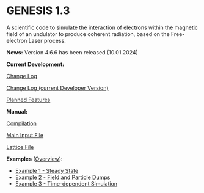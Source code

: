 # GENESIS 1.3

A scientific code to simulate the interaction of electrons within the magnetic field of an undulator to produce coherent radiation, based on the Free-electron Laser process.

**News:**
Version 4.6.6 has been released (10.01.2024)

**Current Development:**

[Change Log](CHANGELOG.md)

[Change Log (current Developer Version)](CHANGELOG_DEV.md)

[Planned Features](DEVELOPMENT.md)

**Manual:**

[Compilation](manual/INSTALLATION.md)

[Main Input File](manual/MAIN_INPUT.md)

[Lattice File](manual/LATTICE.md)

**Examples** ([Overview](examples/)):
* [Example 1 - Steady State](examples/Example1-SteadyState/)
* [Example 2 - Field and Particle Dumps](examples/Example2-Dumps/)
* [Example 3 - Time-dependent Simulation](examples/Example3-TimeDependent/)


